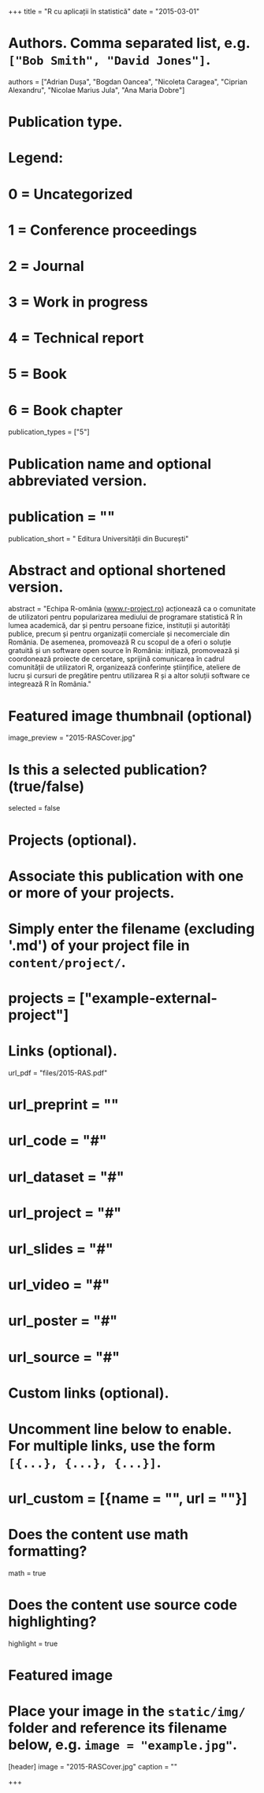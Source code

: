 +++
title = "R cu aplicații în statistică"
date = "2015-03-01"

# Authors. Comma separated list, e.g. `["Bob Smith", "David Jones"]`.
authors = ["Adrian Dușa", "Bogdan Oancea", "Nicoleta Caragea", "Ciprian Alexandru", "Nicolae Marius Jula", "Ana Maria Dobre"]

# Publication type.
# Legend:
# 0 = Uncategorized
# 1 = Conference proceedings
# 2 = Journal
# 3 = Work in progress
# 4 = Technical report
# 5 = Book
# 6 = Book chapter
publication_types = ["5"]

# Publication name and optional abbreviated version.
# publication = ""
publication_short = " Editura Universității din București"

# Abstract and optional shortened version.
abstract = "Echipa R-omânia (www.r-project.ro) acționează ca o comunitate de utilizatori pentru popularizarea mediului de programare statistică R în lumea academică, dar și pentru persoane fizice, instituții și autorități publice, precum și pentru organizații comerciale și necomerciale din România. De asemenea, promovează R cu scopul de a oferi o soluție gratuită și un software open source în România: inițiază, promovează și coordonează proiecte de cercetare, sprijină comunicarea în cadrul comunității de utilizatori R, organizează conferințe științifice, ateliere de lucru și cursuri de pregătire pentru utilizarea R și a altor soluții software ce integrează R în România."

# Featured image thumbnail (optional)
image_preview = "2015-RASCover.jpg"

# Is this a selected publication? (true/false)
selected = false

# Projects (optional).
#   Associate this publication with one or more of your projects.
#   Simply enter the filename (excluding '.md') of your project file in `content/project/`.
# projects = ["example-external-project"]

# Links (optional).
url_pdf = "files/2015-RAS.pdf"
# url_preprint = ""
# url_code = "#"
# url_dataset = "#"
# url_project = "#"
# url_slides = "#"
# url_video = "#"
# url_poster = "#"
# url_source = "#"

# Custom links (optional).
#   Uncomment line below to enable. For multiple links, use the form `[{...}, {...}, {...}]`.
# url_custom = [{name = "", url = ""}]

# Does the content use math formatting?
math = true

# Does the content use source code highlighting?
highlight = true

# Featured image
# Place your image in the `static/img/` folder and reference its filename below, e.g. `image = "example.jpg"`.
[header]
image = "2015-RASCover.jpg"
caption = ""

+++


